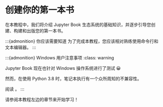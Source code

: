 # 创建你的第一本书

在本教程中，我们将介绍 Jupyter Book 生态系统的基础知识，并逐步引导您创建、构建和出版您的第一本书。

:::{admonition} 你应该需要知道
为了完成本教程，您应该相对熟练使用命令行和文本编辑器。
:::

:::{admonition} Windows 用户注意事项
:class: warning

Jupyter Book 现在也针对 Windows 操作系统进行了测试 😀

然而，在使用 Python 3.8 时，笔记本执行有一个众所周知的不兼容性。

阅读 [](working-on-windows)。
:::

请参阅本教程左边的章节来开始学习！

```{tableofcontents}

```
